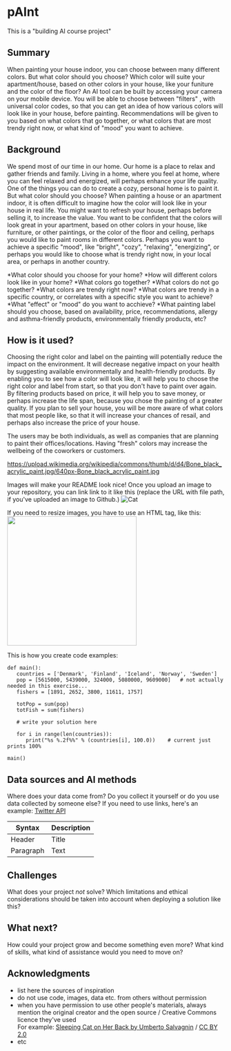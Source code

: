 
# pAInt

This is a "building AI course project"

## Summary
When painting your house indoor, you can choose between many different colors. But what color should you choose? Which color will suite your apartment/house, based on other colors in your house, like your funiture and the color of the floor? An AI tool can be built by accessing your camera on your mobile device. You will be able to choose between "filters" , with universal color codes, so that you can get an idea of how various colors will look like in your house, before painting. Recommendations will be given to you based on what colors that go together, or what colors that are most trendy right now, or what kind of "mood" you want to achieve.



## Background

We spend most of our time in our home. Our home is a place to relax and gather friends and family. Living in a home, where you feel at home, where you can feel relaxed and energized, will perhaps enhance your life quality. One of the things you can do to create a cozy, personal home is to paint it. But what color should you choose? When painting a house or an apartment indoor, it is often difficult to imagine how the color will look like in your house in real life. You might want to refresh your house, perhaps before selling it, to increase the value. You want to be confident that the colors will look great in your apartment, based on other colors in your house, like furniture, or other paintings, or the color of the floor and ceiling, perhaps you would like to paint rooms in different colors. Perhaps you want to achieve a specific "mood", like "bright", "cozy", "relaxing", "energizing", or perhaps you would like to choose what is trendy right now, in your local area, or perhaps in another country. 

*What color should you choose for your home?
*How will different colors look like in your home?
*What colors go together?
*What colors do not go together?
*What colors are trendy right now?
*What colors are trendy in a specific country, or correlates with a specific style you want to achieve?
*What "effect" or "mood" do you want to acchieve?
*What painting label should you choose, based on availability, price, recommendations, allergy and asthma-friendly products, environmentally friendly products, etc?

 

## How is it used?

Choosing the right color and label on the painting will potentially reduce the impact on the environment. It will decrease negative impact on your health by suggesting available environmentally and health-friendly products. By enabling you to see how a color will look like, it will help you to choose the right color and label from start, so that you don't have to paint over again. By filtering products based on price, it will help you to save money, or perhaps increase the life span, because you chose the painting of a greater quality. If you plan to sell your house, you will be more aware of what colors that most people like, so that it will increase your chances of resail, and perhaps also increase the price of your house.

The users may be both individuals, as well as companies that are planning to paint their offices/locations. Having "fresh" colors may increase the wellbeing of the coworkers or customers.

https://upload.wikimedia.org/wikipedia/commons/thumb/d/d4/Bone_black_acrylic_paint.jpg/640px-Bone_black_acrylic_paint.jpg

Images will make your README look nice!
Once you upload an image to your repository, you can link link to it like this (replace the URL with file path, if you've uploaded an image to Github.)
![Cat](https://upload.wikimedia.org/wikipedia/commons/5/5e/Sleeping_cat_on_her_back.jpg)

If you need to resize images, you have to use an HTML tag, like this:
<img src="https://upload.wikimedia.org/wikipedia/commons/5/5e/Sleeping_cat_on_her_back.jpg" width="300">

This is how you create code examples:
```
def main():
   countries = ['Denmark', 'Finland', 'Iceland', 'Norway', 'Sweden']
   pop = [5615000, 5439000, 324000, 5080000, 9609000]   # not actually needed in this exercise...
   fishers = [1891, 2652, 3800, 11611, 1757]

   totPop = sum(pop)
   totFish = sum(fishers)

   # write your solution here

   for i in range(len(countries)):
      print("%s %.2f%%" % (countries[i], 100.0))    # current just prints 100%

main()
```


## Data sources and AI methods
Where does your data come from? Do you collect it yourself or do you use data collected by someone else?
If you need to use links, here's an example:
[Twitter API](https://developer.twitter.com/en/docs)

| Syntax      | Description |
| ----------- | ----------- |
| Header      | Title       |
| Paragraph   | Text        |

## Challenges

What does your project _not_ solve? Which limitations and ethical considerations should be taken into account when deploying a solution like this?

## What next?

How could your project grow and become something even more? What kind of skills, what kind of assistance would you  need to move on? 


## Acknowledgments

* list here the sources of inspiration 
* do not use code, images, data etc. from others without permission
* when you have permission to use other people's materials, always mention the original creator and the open source / Creative Commons licence they've used
  <br>For example: [Sleeping Cat on Her Back by Umberto Salvagnin](https://commons.wikimedia.org/wiki/File:Sleeping_cat_on_her_back.jpg#filelinks) / [CC BY 2.0](https://creativecommons.org/licenses/by/2.0)
* etc
